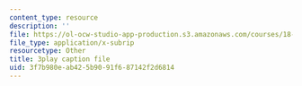 ```yaml
---
content_type: resource
description: ''
file: https://ol-ocw-studio-app-production.s3.amazonaws.com/courses/18-01sc-single-variable-calculus-fall-2010/3f7b980eab425b9091f687142f2d6814_4sTKcvYMNxk.vtt
file_type: application/x-subrip
resourcetype: Other
title: 3play caption file
uid: 3f7b980e-ab42-5b90-91f6-87142f2d6814
---
```

